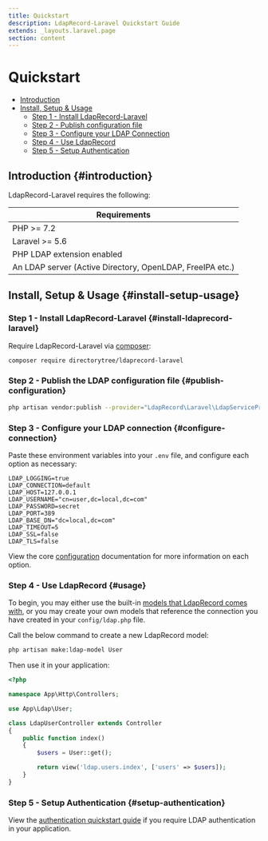 ```yaml
---
title: Quickstart
description: LdapRecord-Laravel Quickstart Guide
extends: _layouts.laravel.page
section: content
---
```


# Quickstart

- [Introduction](#introduction)
- [Install, Setup & Usage](#install-setup-usage)
  - [Step 1 - Install LdapRecord-Laravel](#install-ldaprecord-laravel)
  - [Step 2 - Publish configuration file](#publish-configuration)
  - [Step 3 - Configure your LDAP Connection](#configure-connection)
  - [Step 4 - Use LdapRecord](#usage)
  - [Step 5 - Setup Authentication](#setup-authentication)

## Introduction {#introduction}

LdapRecord-Laravel requires the following:

Requirements |
--- |
PHP >= 7.2 |
Laravel >= 5.6 |
PHP LDAP extension enabled |
An LDAP server (Active Directory, OpenLDAP, FreeIPA etc.) |

## Install, Setup & Usage {#install-setup-usage}

### Step 1 - Install LdapRecord-Laravel {#install-ldaprecord-laravel}

Require LdapRecord-Laravel via [composer](https://getcomposer.org/):

```bash
composer require directorytree/ldaprecord-laravel
```

### Step 2 - Publish the LDAP configuration file {#publish-configuration}

```bash
php artisan vendor:publish --provider="LdapRecord\Laravel\LdapServiceProvider"
```

### Step 3 - Configure your LDAP connection {#configure-connection}

Paste these environment variables into your `.env` file, and configure each option as necessary:

```dotenv
LDAP_LOGGING=true
LDAP_CONNECTION=default
LDAP_HOST=127.0.0.1
LDAP_USERNAME="cn=user,dc=local,dc=com"
LDAP_PASSWORD=secret
LDAP_PORT=389
LDAP_BASE_DN="dc=local,dc=com"
LDAP_TIMEOUT=5
LDAP_SSL=false
LDAP_TLS=false
```

View the core [configuration](/docs/laravel/v1/configuration) documentation for more information on each option.

### Step 4 - Use LdapRecord {#usage}

To begin, you may either use the built-in [models that LdapRecord comes with](/docs/laravel/v1/models#predefined-models),
or you may create your own models that reference the connection you have created in your `config/ldap.php` file.

Call the below command to create a new LdapRecord model:

```bash
php artisan make:ldap-model User
```

Then use it in your application:

```php
<?php

namespace App\Http\Controllers;

use App\Ldap\User;

class LdapUserController extends Controller
{
    public function index()
    {
        $users = User::get();

        return view('ldap.users.index', ['users' => $users]);
    }
}
```

### Step 5 - Setup Authentication {#setup-authentication}

View the [authentication quickstart guide](/docs/laravel/v1/auth/quickstart) if you require LDAP authentication in your application.